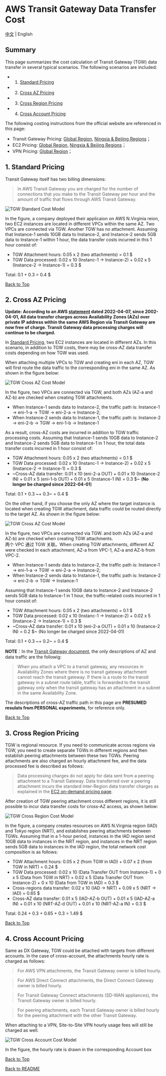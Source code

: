 # AWS Transit Gateway Data Transfer Cost

[中文](TGW-README.md) | English

## Summary

This page summarizes the cost calculation of Transit Gateway (TGW) data transfer in several typical scenarios. The following scenarios are included:

- 1. [Standard Pricing](#1-standard-pricing)
- 2. [Cross AZ Pricing](#2-cross-az-pricing)
- 3. [Cross Region Pricing](#3-cross-region-pricing)
- 4. [Cross Account Pricing](#4-cross-account-pricing)

The following costing instructions from the official website are referenced in this page:

- Transit Gateway Pricing: [Global Region](https://aws.amazon.com/transit-gateway/pricing/), [Ningxia & Beijing Regions](https://www.amazonaws.cn/en/transit-gateway/pricing/)；
- EC2 Pricing: [Global Region](https://aws.amazon.com/ec2/pricing/on-demand/), [Ningxia & Beijing Regions](https://www.amazonaws.cn/en/ec2/pricing/)；
- VPN Pricing: [Global Region](https://aws.amazon.com/vpn/pricing/)；

## 1. Standard Pricing 

Transit Gateway itself has two billing dimensions:  

>In AWS Transit Gateway you are charged for the number of connections that you make to the Transit Gateway per hour and the amount of traffic that flows through AWS Transit Gateway. 

![TGW Standard Cost Model](png/01.tgw-standard.png)

In the figure, a company deployed their applicaion on AWS N.Virginia reion, two EC2 instances are located in different VPCs within the same AZ. Two VPCs are connected via TGW. Another TGW has no attachment. Assuming that Instance-1 sends 10GB data to Instance-2, and Instance-2 sends 5GB data to Instance-1 within 1 hour, the data transfer costs incurred in this 1 hour consist of: 

- TGW Attachment hours: 0.05 x 2 (two attachments) = 0.1 $
- TGW Data processed: 0.02 x 10 (Instanc-1 -> Instance-2) + 0.02 x 5 (Instance-2 -> Instance-1) = 0.3 $

Total: 0.1 + 0.3 = 0.4 $

[Back to Top](#summary)

## 2. Cross AZ Pricing

**Update: According to an AWS [statement](https://aws.amazon.com/cn/about-aws/whats-new/2022/04/aws-data-transfer-price-reduction-privatelink-transit-gateway-client-vpn-services/) dated 2022-04-07, since 2002-04-01, All data transfer charges across Availability Zones (AZs) over private IP address within the same AWS Region via Transit Gateway are now free of charge. Transit Gateway data processing charges will continue to be charged.**

In [Standard Pricing](#1-standard-pricing), two EC2 instances are located in different AZs. In this scenario, in addition to TGW costs, there may be cross-AZ data transfer costs depending on how TGW was used. 

When attaching multiple VPCs to TGW and creating eni in each AZ, TGW will first route the data traffic to the corresponding eni in the same AZ. As shown in the figure below:   

![TGW Cross AZ Cost Model](png/02.tgw-x-az.png)

In the figure, two VPCs are connected via TGW, and both AZs (AZ-a and AZ-b) are checked when creating TGW attachments.  

- When Instance-1 sends data to Instance-2, the traffic path is: Instance-1 -> eni-1-a -> TGW -> eni-2-a -> Instance-2;  
- When Instance-2 sends data to Instance-1, the traffic path is: Instance-2 -> eni-2-b -> TGW -> eni-1-b -> Instance-1

As a result, cross-AZ costs are incurred in addition to TGW traffic processing costs. Assuming that Instance-1 sends 10GB data to Instance-2 and Instance-2 sends 5GB data to Instance-1 in 1 hour, the total data transfer costs incurred in 1 hour consist of:

- TGW Attachment hours: 0.05 x 2 (two attachments) = 0.1 $
- TGW Data processed: 0.02 x 10 (Instanc-1 -> Instance-2) + 0.02 x 5 (Instance-2 -> Instance-1) = 0.3 $
- ~Cross-AZ data transfer: 0.01 x 10 (eni-2-a OUT) + 0.01 x 10 (Instance-2 IN) + 0.01 x 5 (eni-1-b OUT) + 0.01 x 5 (Instance-1 IN) = 0.3 $~ (**No longer be charged since 2022-04-01**)

Total: 0.1 + 0.3 ~+ 0.3~ = 0.4 $

On the other hand, if you choose the only AZ where the target instance is located when creating TGW attachment, data traffic could be routed directly to the target AZ. As shown in the figure below:  

![TGW Cross AZ Cost Model](png/02.tgw-x-az-singleAZ.png)

In the figure, two VPCs are connected via TGW. and both AZs (AZ-a and AZ-b) are checked when creating TGW attachments.  
两个 VPC 通过 TGW 关联。When creating TGW attachments, different AZ were checked in each attachment, AZ-a from VPC-1, AZ-a and AZ-b from VPC-2.

- When Instance-1 sends data to Instance-2, the traffic path is: Instance-1 -> eni-1-a -> TGW -> eni-2-a -> Instance-2;  
- When Instance-2 sends data to Instance-1, the traffic path is: Instance-2 -> eni-2-b -> TGW -> Instance-1

Assuming that Instance-1 sends 10GB data to Instance-2 and Instance-2 sends 5GB data to Instance-1 in 1 hour, the traffic-related costs incurred in 1 hour consist of:  

- TGW Attachment hours: 0.05 x 2 (two attachments) = 0.1 $
- TGW Data processed: 0.02 x 10 (Instanc-1 -> Instance-2) + 0.02 x 5 (Instance-2 -> Instance-1) = 0.3 $
- ~Cross-AZ data transfer: 0.01 x 10 (eni-2-a OUT) + 0.01 x 10 (Instance-2 IN) = 0.2 $~ (No longer be charged since 2022-04-01)

Total: 0.1 + 0.3 ~+ 0.2~ = 0.4 $

**NOTE**：In the [Transit Gateway document](https://docs.aws.amazon.com/vpc/latest/tgw/tgw-vpc-attachments.html), the only descriptions of AZ and data traffic are the followig: 

>When you attach a VPC to a transit gateway, any resources in Availability Zones where there is no transit gateway attachment cannot reach the transit gateway. If there is a route to the transit gateway in a subnet route table, traffic is forwarded to the transit gateway only when the transit gateway has an attachment in a subnet in the same Availability Zone.

The descriptions of cross-AZ traffic path in this page are **PRESUMED resulats from PERSONAL experiments**, for reference only. 

[Back to Top](#summary)

## 3. Cross Region Pricing

TGW is regional resource. If you need to communicate across regions via TGW, you need to create separate TGWs in different regions and then establish peering attachments between these two TGWs. Peering attachments are also charged an hourly attachment fee, and the data processed fee is described as follows:

>Data processing charges do not apply for data sent from a peering attachment to a Transit Gateway. Data transferred over a peering attachment incurs the standard inter-Region data transfer charges as explained in the  [EC2 on-demand pricing page](https://aws.amazon.com/ec2/pricing/on-demand/).

After creation of TGW peering attachment cross different regions, it is still possible to incur data transfer costs for cross-AZ access, as shown below:  

![TGW Cross Region Cost Model](png/03.tgw-x-region.png)

In the figure, a company creates resources on AWS N.Virginia region (IAD) and Tokyo region (NRT), and establishes peering attachments between TGWs. Assuming that in a 1-hour period, instances in the IAD region send 10GB data to instances in the NRT region, and instances in the NRT region sends 5GB data to instances in the IAD region, the total network cost composition is as follows:  

- TGW Attachment hours: 0.05 x 2 (from TGW in IAD) + 0.07 x 2 (from TGW in NRT) = 0.24 $
- TGW Data processed: 0.02 x 10 (Data Transfer OUT from Instance-1) + 0 x 5 (Data from TGW in NRT) + 0.02 x 5 (Data Transfer OUT from Instance-2) + 0 x 10 (Data from TGW in IAD) = 0.3 $
- Cross-regions data transfer: 0.02 x 10 (IAD -> NRT) + 0.09 x 5 (NRT -> IAD) = 0.65 $
- Cross-AZ data transfer: 0.01 x 5 (IAD-AZ-b OUT) + 0.01 x 5 (IAD-AZ-a IN) + 0.01 x 10 (NRT-AZ-d OUT) + 0.01 x 10 (NRT-AZ-a IN) = 0.3 $

Total: 0.24 + 0.3 + 0.65 + 0.3 = 1.49 $

[Back to Top](#summary)

## 4. Cross Account Pricing

Same as DX Gateway, TGW could be attached with targets from different accounts. In the case of cross-account, the attachments hourly rate is charged as follows:

>For AWS VPN attachments, the Transit Gateway owner is billed hourly.

>For AWS Direct Connect attachments, the Direct Connect Gateway owner is billed hourly.

>For Transit Gateway Connect attachments (SD-WAN appliances), the Transit Gateway owner is billed hourly.

>For peering attachments, each Transit Gateway owner is billed hourly for the peering attachment with the other Transit Gateway.

When attaching to a VPN, Site-to-Site VPN hourly usage fees will still be charged as well.

![TGW Cross Account Cost Model](png/04.tgw-x-account.png)

In the figure, the hourly rate is drawn in the corresponding Account box

[Back to Top](#summary)

[Back to README](../../README-EN.md)